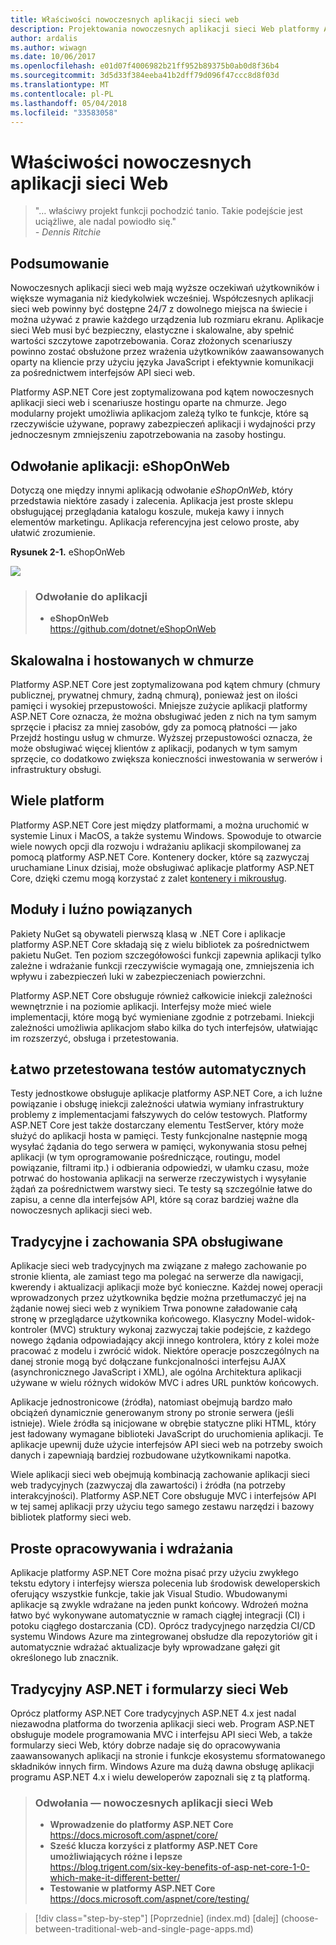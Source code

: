 ```yaml
---
title: Właściwości nowoczesnych aplikacji sieci web
description: Projektowania nowoczesnych aplikacji sieci Web platformy ASP.NET Core i Azure | właściwości nowoczesnych aplikacji sieci web
author: ardalis
ms.author: wiwagn
ms.date: 10/06/2017
ms.openlocfilehash: e01d07f4006982b21ff952b89375b0ab0d8f36b4
ms.sourcegitcommit: 3d5d33f384eeba41b2dff79d096f47ccc8d8f03d
ms.translationtype: MT
ms.contentlocale: pl-PL
ms.lasthandoff: 05/04/2018
ms.locfileid: "33583058"
---
```

# <a name="characteristics-of-modern-web-applications"></a>Właściwości nowoczesnych aplikacji sieci Web

> "… właściwy projekt funkcji pochodzić tanio. Takie podejście jest uciążliwe, ale nadal powiodło się."  
> _\- Dennis Ritchie_

## <a name="summary"></a>Podsumowanie

Nowoczesnych aplikacji sieci web mają wyższe oczekiwań użytkowników i większe wymagania niż kiedykolwiek wcześniej. Współczesnych aplikacji sieci web powinny być dostępne 24/7 z dowolnego miejsca na świecie i można używać z prawie każdego urządzenia lub rozmiaru ekranu. Aplikacje sieci Web musi być bezpieczny, elastyczne i skalowalne, aby spełnić wartości szczytowe zapotrzebowania. Coraz złożonych scenariuszy powinno zostać obsłużone przez wrażenia użytkowników zaawansowanych oparty na kliencie przy użyciu języka JavaScript i efektywnie komunikacji za pośrednictwem interfejsów API sieci web.

Platformy ASP.NET Core jest zoptymalizowana pod kątem nowoczesnych aplikacji sieci web i scenariusze hostingu oparte na chmurze. Jego modularny projekt umożliwia aplikacjom zależą tylko te funkcje, które są rzeczywiście używane, poprawy zabezpieczeń aplikacji i wydajności przy jednoczesnym zmniejszeniu zapotrzebowania na zasoby hostingu.

## <a name="reference-application-eshoponweb"></a>Odwołanie aplikacji: eShopOnWeb

Dotyczą one między innymi aplikacją odwołanie *eShopOnWeb*, który przedstawia niektóre zasady i zalecenia. Aplikacja jest proste sklepu obsługującej przeglądania katalogu koszule, mukeja kawy i innych elementów marketingu. Aplikacja referencyjna jest celowo proste, aby ułatwić zrozumienie.

**Rysunek 2-1.** eShopOnWeb

![](./media/image2-1.png)

> ### <a name="reference-application"></a>Odwołanie do aplikacji
> - **eShopOnWeb**  
> <https://github.com/dotnet/eShopOnWeb>

## <a name="cloud-hosted-and-scalable"></a>Skalowalna i hostowanych w chmurze

Platformy ASP.NET Core jest zoptymalizowana pod kątem chmury (chmury publicznej, prywatnej chmury, żadną chmurą), ponieważ jest on ilości pamięci i wysokiej przepustowości. Mniejsze zużycie aplikacji platformy ASP.NET Core oznacza, że można obsługiwać jeden z nich na tym samym sprzęcie i płacisz za mniej zasobów, gdy za pomocą płatności — jako Przejdź hostingu usług w chmurze. Wyższej przepustowości oznacza, że może obsługiwać więcej klientów z aplikacji, podanych w tym samym sprzęcie, co dodatkowo zwiększa konieczności inwestowania w serwerów i infrastruktury obsługi.

## <a name="cross-platform"></a>Wiele platform

Platformy ASP.NET Core jest między platformami, a można uruchomić w systemie Linux i MacOS, a także systemu Windows. Spowoduje to otwarcie wiele nowych opcji dla rozwoju i wdrażaniu aplikacji skompilowanej za pomocą platformy ASP.NET Core. Kontenery docker, które są zazwyczaj uruchamiane Linux dzisiaj, może obsługiwać aplikacje platformy ASP.NET Core, dzięki czemu mogą korzystać z zalet [kontenery i mikrousług](../microservices-architecture/index.md).

## <a name="modular-and-loosely-coupled"></a>Moduły i luźno powiązanych

Pakiety NuGet są obywateli pierwszą klasą w .NET Core i aplikacje platformy ASP.NET Core składają się z wielu bibliotek za pośrednictwem pakietu NuGet. Ten poziom szczegółowości funkcji zapewnia aplikacji tylko zależne i wdrażanie funkcji rzeczywiście wymagają one, zmniejszenia ich wpływu i zabezpieczeń luki w zabezpieczeniach powierzchni.

Platformy ASP.NET Core obsługuje również całkowicie iniekcji zależności wewnętrznie i na poziomie aplikacji. Interfejsy może mieć wiele implementacji, które mogą być wymieniane zgodnie z potrzebami. Iniekcji zależności umożliwia aplikacjom słabo kilka do tych interfejsów, ułatwiając im rozszerzyć, obsługa i przetestowania.

## <a name="easily-tested-with-automated-tests"></a>Łatwo przetestowana testów automatycznych

Testy jednostkowe obsługuje aplikacje platformy ASP.NET Core, a ich luźne powiązanie i obsługę iniekcji zależności ułatwia wymiany infrastruktury problemy z implementacjami fałszywych do celów testowych. Platformy ASP.NET Core jest także dostarczany elementu TestServer, który może służyć do aplikacji hosta w pamięci. Testy funkcjonalne następnie mogą wysyłać żądania do tego serwera w pamięci, wykonywania stosu pełnej aplikacji (w tym oprogramowanie pośredniczące, routingu, model powiązanie, filtrami itp.) i odbierania odpowiedzi, w ułamku czasu, może potrwać do hostowania aplikacji na serwerze rzeczywistych i wysyłanie żądań za pośrednictwem warstwy sieci. Te testy są szczególnie łatwe do zapisu, a cenne dla interfejsów API, które są coraz bardziej ważne dla nowoczesnych aplikacji sieci web.

## <a name="traditional-and-spa-behaviors-supported"></a>Tradycyjne i zachowania SPA obsługiwane

Aplikacje sieci web tradycyjnych ma związane z małego zachowanie po stronie klienta, ale zamiast tego ma polegać na serwerze dla nawigacji, kwerendy i aktualizacji aplikacji może być konieczne. Każdej nowej operacji wprowadzonych przez użytkownika będzie można przetłumaczyć jej na żądanie nowej sieci web z wynikiem Trwa ponowne załadowanie całą stronę w przeglądarce użytkownika końcowego. Klasyczny Model-widok-kontroler (MVC) struktury wykonaj zazwyczaj takie podejście, z każdego nowego żądania odpowiadający akcji innego kontrolera, który z kolei może pracować z modelu i zwrócić widok. Niektóre operacje poszczególnych na danej stronie mogą być dołączane funkcjonalności interfejsu AJAX (asynchronicznego JavaScript i XML), ale ogólna Architektura aplikacji używane w wielu różnych widoków MVC i adres URL punktów końcowych.

Aplikacje jednostronicowe (źródła), natomiast obejmują bardzo mało obciążeń dynamicznie generowanym strony po stronie serwera (jeśli istnieje). Wiele źródła są inicjowane w obrębie statyczne pliki HTML, który jest ładowany wymagane biblioteki JavaScript do uruchomienia aplikacji. Te aplikacje upewnij duże użycie interfejsów API sieci web na potrzeby swoich danych i zapewniają bardziej rozbudowane użytkownikami napotka.

Wiele aplikacji sieci web obejmują kombinacją zachowanie aplikacji sieci web tradycyjnych (zazwyczaj dla zawartości) i źródła (na potrzeby interakcyjności). Platformy ASP.NET Core obsługuje MVC i interfejsów API w tej samej aplikacji przy użyciu tego samego zestawu narzędzi i bazowy bibliotek platformy sieci web.

## <a name="simple-development-and-deployment"></a>Proste opracowywania i wdrażania

Aplikacje platformy ASP.NET Core można pisać przy użyciu zwykłego tekstu edytory i interfejsy wiersza polecenia lub środowisk deweloperskich oferujący wszystkie funkcje, takie jak Visual Studio. Wbudowanymi aplikacje są zwykle wdrażane na jeden punkt końcowy. Wdrożeń można łatwo być wykonywane automatycznie w ramach ciągłej integracji (CI) i potoku ciągłego dostarczania (CD). Oprócz tradycyjnego narzędzia CI/CD systemu Windows Azure ma zintegrowanej obsłudze dla repozytoriów git i automatycznie wdrażać aktualizacje były wprowadzane gałęzi git określonego lub znacznik.

## <a name="traditional-aspnet-and-web-forms"></a>Tradycyjny ASP.NET i formularzy sieci Web

Oprócz platformy ASP.NET Core tradycyjnych ASP.NET 4.x jest nadal niezawodna platforma do tworzenia aplikacji sieci web. Program ASP.NET obsługuje modele programowania MVC i interfejsu API sieci Web, a także formularzy sieci Web, który dobrze nadaje się do opracowywania zaawansowanych aplikacji na stronie i funkcje ekosystemu sformatowanego składników innych firm. Windows Azure ma dużą dawna obsługę aplikacji programu ASP.NET 4.x i wielu deweloperów zapoznali się z tą platformą.

> ### <a name="references--modern-web-applications"></a>Odwołania — nowoczesnych aplikacji sieci Web
> - **Wprowadzenie do platformy ASP.NET Core**  
> <https://docs.microsoft.com/aspnet/core/>
> - **Sześć klucza korzyści z platformy ASP.NET Core umożliwiających różne i lepsze**  
> <https://blog.trigent.com/six-key-benefits-of-asp-net-core-1-0-which-make-it-different-better/>
> - **Testowanie w platformy ASP.NET Core**  
> <https://docs.microsoft.com/aspnet/core/testing/>

>[!div class="step-by-step"]
[Poprzednie] (index.md) [dalej] (choose-between-traditional-web-and-single-page-apps.md)
